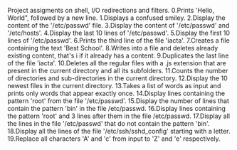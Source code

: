 Project assigments on shell, I/O redirections and filters.
0.Prints 'Hello, World", followed by a new line.
1.Displays a confused smiley.
2.Display the content of the '/etc/passwd' file.
3.Display the content of '/etc/passwd' and '/etc/hosts'.
4.Display the last 10 lines of '/etc/passwd'.
5.Display the first 10 lines of '/etc/passwd'.
6.Prints the third line of the file 'iacta'.
7.Creates a file containing the text 'Best School'.
8.Writes into a file and deletes already existing content, that's i if it already has a content.
9.Duplicates the last line of the file 'iacta'.
10.Deletes all the regular files with a .js extension that are present in the current directory and all its subfolders.
11.Counts the number of directories and sub-directories in the current directory.
12.Display the 10 newest files in the current directory.
13.Takes a list of words as input and prints only words that appear exactly once.
14.Display lines containing the pattern 'root' from the file '/etc/passwd'.
15.Display the number of lines that contain the pattern 'bin' in the file /etc/passwd.
16.Display lines containing the pattern 'root' and 3 lines after them in the file /etc/passwd.
17.Display all the lines in the file '/etc/passwd' that do not contain the pattern 'bin'.
18.Display all the lines of the file '/etc/ssh/sshd_config' starting with a letter.
19.Replace all characters 'A' and 'c' from input to 'Z' and 'e' respectively.
